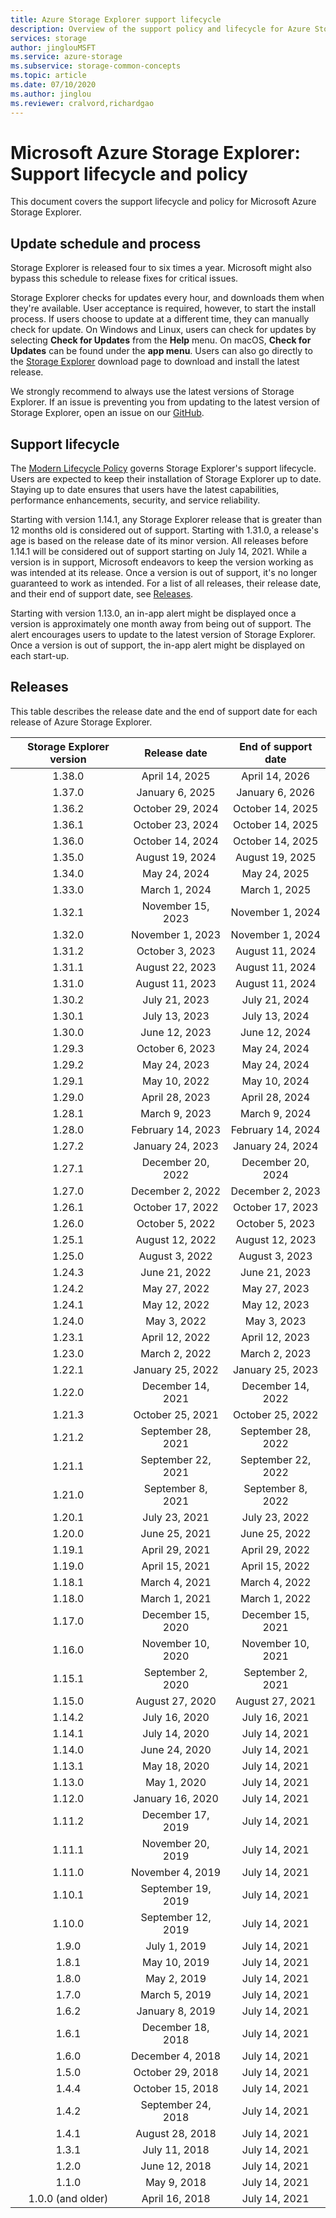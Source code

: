 ```yaml
---
title: Azure Storage Explorer support lifecycle
description: Overview of the support policy and lifecycle for Azure Storage Explorer
services: storage
author: jinglouMSFT
ms.service: azure-storage
ms.subservice: storage-common-concepts
ms.topic: article
ms.date: 07/10/2020
ms.author: jinglou
ms.reviewer: cralvord,richardgao
---
```


# Microsoft Azure Storage Explorer: Support lifecycle and policy

This document covers the support lifecycle and policy for Microsoft Azure Storage Explorer.

## Update schedule and process

Storage Explorer is released four to six times a year. Microsoft might also bypass this schedule to release fixes for critical issues.

Storage Explorer checks for updates every hour, and downloads them when they're available. User acceptance is required, however, to start the install process. If users choose to update at a different time, they can manually check for update. On Windows and Linux, users can check for updates by selecting **Check for Updates** from the **Help** menu. On macOS, **Check for Updates** can be found under the **app menu**. Users can also go directly to the [Storage Explorer](https://azure.microsoft.com/features/storage-explorer/) download page to download and install the latest release.

We strongly recommend to always use the latest versions of Storage Explorer. If an issue is preventing you from updating to the latest version of Storage Explorer, open an issue on our [GitHub](https://github.com/microsoft/AzureStorageExplorer).

## Support lifecycle

The [Modern Lifecycle Policy](https://support.microsoft.com/help/30881/modern-lifecycle-policy) governs Storage Explorer's support lifecycle. Users are expected to keep their installation of Storage Explorer up to date. Staying up to date ensures that users have the latest capabilities, performance enhancements, security, and service reliability.

Starting with version 1.14.1, any Storage Explorer release that is greater than 12 months old is considered out of support. Starting with 1.31.0, a release's age is based on the release date of its minor version. All releases before 1.14.1 will be considered out of support starting on July 14, 2021. While a version is in support, Microsoft endeavors to keep the version working as was intended at its release. Once a version is out of support, it's no longer guaranteed to work as intended. For a list of all releases, their release date, and their end of support date, see [Releases](#releases).

Starting with version 1.13.0, an in-app alert might be displayed once a version is approximately one month away from being out of support. The alert encourages users to update to the latest version of Storage Explorer. Once a version is out of support, the in-app alert might be displayed on each start-up.

## Releases

This table describes the release date and the end of support date for each release of Azure Storage Explorer.

| Storage Explorer version  | Release date       | End of support date |
|:-------------------------:|:------------------:|:-------------------:|
| 1.38.0                    | April 14, 2025     | April 14, 2026      |
| 1.37.0                    | January 6, 2025    | January 6, 2026     |
| 1.36.2                    | October 29, 2024   | October 14, 2025    |
| 1.36.1                    | October 23, 2024   | October 14, 2025    |
| 1.36.0                    | October 14, 2024   | October 14, 2025    |
| 1.35.0                    | August 19, 2024    | August 19, 2025     |
| 1.34.0                    | May 24, 2024       | May 24, 2025        |
| 1.33.0                    | March 1, 2024      | March 1, 2025       |
| 1.32.1                    | November 15, 2023  | November 1, 2024    |
| 1.32.0                    | November 1, 2023   | November 1, 2024    |
| 1.31.2                    | October 3, 2023    | August 11, 2024     |
| 1.31.1                    | August 22, 2023    | August 11, 2024     |
| 1.31.0                    | August 11, 2023    | August 11, 2024     |
| 1.30.2                    | July 21, 2023      | July 21, 2024       |
| 1.30.1                    | July 13, 2023      | July 13, 2024       |
| 1.30.0                    | June 12, 2023      | June 12, 2024       |
| 1.29.3                    | October 6, 2023    | May 24, 2024        |
| 1.29.2                    | May 24, 2023       | May 24, 2024        |
| 1.29.1                    | May 10, 2022       | May 10, 2024        |
| 1.29.0                    | April 28, 2023     | April 28, 2024      |
| 1.28.1                    | March 9, 2023      | March 9, 2024       |
| 1.28.0                    | February 14, 2023  | February 14, 2024   |
| 1.27.2                    | January 24, 2023   | January 24, 2024    |
| 1.27.1                    | December 20, 2022  | December 20, 2024   |
| 1.27.0                    | December 2, 2022   | December 2, 2023    |
| 1.26.1                    | October 17, 2022   | October 17, 2023    |
| 1.26.0                    | October 5, 2022    | October 5, 2023     |
| 1.25.1                    | August 12, 2022    | August 12, 2023     |
| 1.25.0                    | August 3, 2022     | August 3, 2023      |
| 1.24.3                    | June 21, 2022      | June 21, 2023       |
| 1.24.2                    | May 27, 2022       | May 27, 2023        |
| 1.24.1                    | May 12, 2022       | May 12, 2023        |
| 1.24.0                    | May 3, 2022        | May 3, 2023         |
| 1.23.1                    | April 12, 2022     | April 12, 2023      |
| 1.23.0                    | March 2, 2022      | March 2, 2023       |
| 1.22.1                    | January 25, 2022   | January 25, 2023    |
| 1.22.0                    | December 14, 2021  | December 14, 2022   |
| 1.21.3                    | October 25, 2021   | October 25, 2022    |
| 1.21.2                    | September 28, 2021 | September 28, 2022  |
| 1.21.1                    | September 22, 2021 | September 22, 2022  |
| 1.21.0                    | September 8, 2021  | September 8, 2022   |
| 1.20.1                    | July 23, 2021      | July 23, 2022       |
| 1.20.0                    | June 25, 2021      | June 25, 2022       |
| 1.19.1                    | April 29, 2021     | April 29, 2022      |
| 1.19.0                    | April 15, 2021     | April 15, 2022      |
| 1.18.1                    | March 4, 2021      | March 4, 2022       |
| 1.18.0                    | March 1, 2021      | March 1, 2022       |
| 1.17.0                    | December 15, 2020  | December 15, 2021   |
| 1.16.0                    | November 10, 2020  | November 10, 2021   |
| 1.15.1                    | September 2, 2020  | September 2, 2021   |
| 1.15.0                    | August 27, 2020    | August 27, 2021     |
| 1.14.2                    | July 16, 2020      | July 16, 2021       |
| 1.14.1                    | July 14, 2020      | July 14, 2021       |
| 1.14.0                    | June 24, 2020      | July 14, 2021       |
| 1.13.1                    | May 18, 2020       | July 14, 2021       |
| 1.13.0                    | May 1, 2020        | July 14, 2021       |
| 1.12.0                    | January 16, 2020   | July 14, 2021       |
| 1.11.2                    | December 17, 2019  | July 14, 2021       |
| 1.11.1                    | November 20, 2019  | July 14, 2021       |
| 1.11.0                    | November 4, 2019   | July 14, 2021       |
| 1.10.1                    | September 19, 2019 | July 14, 2021       |
| 1.10.0                    | September 12, 2019 | July 14, 2021       |
| 1.9.0                     | July 1, 2019       | July 14, 2021       |
| 1.8.1                     | May 10, 2019       | July 14, 2021       |
| 1.8.0                     | May 2, 2019        | July 14, 2021       |
| 1.7.0                     | March 5, 2019      | July 14, 2021       |
| 1.6.2                     | January 8, 2019    | July 14, 2021       |
| 1.6.1                     | December 18, 2018  | July 14, 2021       |
| 1.6.0                     | December 4, 2018   | July 14, 2021       |
| 1.5.0                     | October 29, 2018   | July 14, 2021       |
| 1.4.4                     | October 15, 2018   | July 14, 2021       |
| 1.4.2                     | September 24, 2018 | July 14, 2021       |
| 1.4.1                     | August 28, 2018    | July 14, 2021       |
| 1.3.1                     | July 11, 2018      | July 14, 2021       |
| 1.2.0                     | June 12, 2018      | July 14, 2021       |
| 1.1.0                     | May 9, 2018        | July 14, 2021       |
| 1.0.0 (and older)         | April 16, 2018     | July 14, 2021       |
